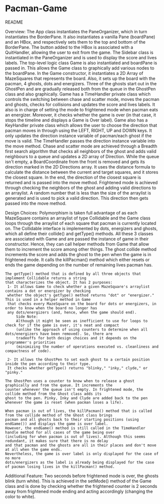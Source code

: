 # Pacman-Game
README

Overview:
    The App class instantiates the PaneOrganizer, which in turn
    instantiates the BorderPane. It also instantiates a vanilla Pane (boardPane)
    and an HBox, and  respectively sets them to the top and bottom of the BorderPane. The button
    added to the HBox is associated with a QuitHandler, allowing the user to exit from the game.
    The Sidebar class is instantiated in the PaneOrganizer and is used to display the score and lives
    labels. The top-level logic class Game is also instantiated and boardPane is passed in.
    This allows the Game class to graphically add various nodes to the boardPane.
    In the Game constructor, it instantiates a 2D Array of MazeSquares that represents the board.
    Also, it sets up the board with the pacman, 4 ghosts, dots and energizers. Three of the ghosts
    start out in the GhostPen and are gradually released both from the queue in the GhostPen class and also
    graphically.
    Game has a TimeHandler private class which controls the switching between chase and scatter mode,
    moves the pacman and ghosts, checks for collisions and updates the score and lives labels. It also
    is in charge of setting the mode to frightened mode when pacman eats an energizer. Moreover, it checks
    whether the game is over (in that case, it stops the timeline and displays a Game is Over label).
    Game also has a KeyHandler private class which allows the user to choose the direction that pacman
    moves in through using the LEFT, RIGHT, UP and DOWN keys. It only updates the direction instance variable
    of pacman/each ghost if the move is valid. The TimeHandler passes the direction instance variable
    into the move method.
    Chase and scatter mode are achieved through a Breadth first search algorithm that checks all neighbors of the ghost
    and adds valid neighbours to a queue and updates a 2D array of Direction. While the queue isn't empty, a BoardCoordinate
    from the front is removed and gets its direction marked in the 2D Directions array. It uses the distance formula
    to calculate the distance between the current and target squares, and it stores the closest square. In the end,
    the direction of the closest square is returned and is passed into the move method.
    Frightened mode is achieved through checking the neighbors of the ghost and adding valid directions to an arraylist.
    A random number that is less than the size of the arraylist is generated and is used to pick a valid direction. This
    direction then gets passed into the move method.

Design Choices:
    Polymorphism is taken full advantage of as each MazeSquare contains an arraylist of type Collidable
    and the Game class loops through the arraylist of each square that pacman is currently located on.
    The Collidable interface is implemented by dots, energizers and ghosts, which all define their collide()
    and getType() methods. All these 3 classes are associated with Game and are passed the instance of game in
    their constructor. Hence, they can call helper methods from Game that allow them to increment the score among
    other things. The ghost collide method increments the score and adds the ghost to the pen when the game is in frightened
    mode. It calls the killPacman() method which either resets or ends the game depending on the number of remaining lives
    pacman has.

    The getType() method that is defined by all three objects that implement Collidable returns a string
    that characterizes the object. It has 2 purposes:
     1- It allows Game to check whether a given MazeSquare's arraylist contains a dot or energizer by checking
     whether the object's getType() method returns "dot" or "energizer." This is used in a helper method in Game
     that checks every MazeSquare on the board for dots or energizers, in order to know when the board no longer has
     any dots/energizers (and, hence, when the game should end).
         Side Note:
         Although it might be seen as inefficient to use for loops to check for if the game is over, it's neat and compact
         (unlike the approach of using counters to determine when all dots/energizers have been removed). So, there are
         tradeoffs for both design choices and it depends on the programmer's priorities
         (minimizing the number of operations executed vs. cleanliness and compactness of code).

     2- It allows the GhostPen to set each ghost to a certain position inside the pen according to their type.
     It checks whether getType() returns "blinky," "inky," clyde," or "pinky."

    The GhostPen uses a counter to know when to release a ghost graphically and from the queue. It increments the
    counter whenever the queue isn't empty. In frightened mode, the collide method from the Ghost class adds its
    ghost to the pen. Pinky, Inky and Clyde are added back to the pen whenever the game is reset (when pacman loses a life).

    When pacman is out of lives, the killPacman() method that is called from the collide method of the Ghost class brings
    pacman and all ghosts back to their starting positions (using endGame()) and displays the game is over label.
    However, the endGame() method is still called in the TimeHandler handle method for all cases of the game being over
    (including for when pacman is out of lives). Although this seems redundant, it makes sure that there is no delay
    and that pacman and the ghosts are all in their places and don't move at all when the game ends.
    Nevertheless, the game is over label is only displayed for the case of no more
    dots/energizers as the label is already being displayed for the case of pacman losing lives in the killPacman() method.

Additional Feature: Two seconds before frightened mode is over, the ghosts blink  (turn white). This is achieved in the
setMode() method of the Game class and is done by checking whether the frightened counter is 2 seconds away from
frightened mode ending and acting accordingly (changing the color to white).
